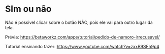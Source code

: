# SIm  ou não
Não é possivel clicar sobre o botão NÃO, pois ele vai para outro lugar da tela.

Prévia: https://betaworkz.com/apps/tutorial/pedido-de-namoro-irrecusavel/

Tutorial ensinando fazer: https://www.youtube.com/watch?v=zxxB9SFh9p4
